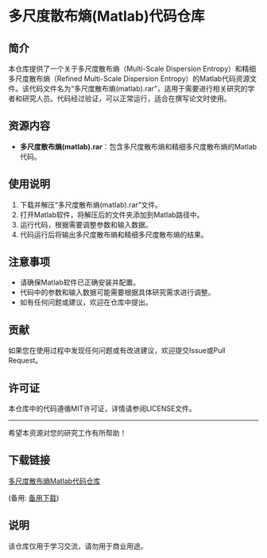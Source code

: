 # 多尺度散布熵(Matlab)代码仓库

## 简介
本仓库提供了一个关于多尺度散布熵（Multi-Scale Dispersion Entropy）和精细多尺度散布熵（Refined Multi-Scale Dispersion Entropy）的Matlab代码资源文件。该代码文件名为“多尺度散布熵(matlab).rar”，适用于需要进行相关研究的学者和研究人员。代码经过验证，可以正常运行，适合在撰写论文时使用。

## 资源内容
- **多尺度散布熵(matlab).rar**：包含多尺度散布熵和精细多尺度散布熵的Matlab代码。

## 使用说明
1. 下载并解压“多尺度散布熵(matlab).rar”文件。
2. 打开Matlab软件，将解压后的文件夹添加到Matlab路径中。
3. 运行代码，根据需要调整参数和输入数据。
4. 代码运行后将输出多尺度散布熵和精细多尺度散布熵的结果。

## 注意事项
- 请确保Matlab软件已正确安装并配置。
- 代码中的参数和输入数据可能需要根据具体研究需求进行调整。
- 如有任何问题或建议，欢迎在仓库中提出。

## 贡献
如果您在使用过程中发现任何问题或有改进建议，欢迎提交Issue或Pull Request。

## 许可证
本仓库中的代码遵循MIT许可证，详情请参阅LICENSE文件。

---

希望本资源对您的研究工作有所帮助！

## 下载链接
[多尺度散布熵Matlab代码仓库](https://pan.quark.cn/s/86db07ca01f6) 

(备用: [备用下载](https://pan.baidu.com/s/12ipMutAqve5aIGYVUmCiOQ?pwd=1234))

## 说明

该仓库仅用于学习交流，请勿用于商业用途。

